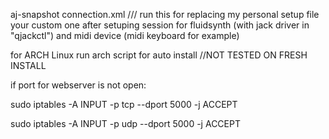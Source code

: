aj-snapshot connection.xml     /// run this for replacing  my personal setup file your custom one after  setuping session for fluidsynth (with jack driver in "qjackctl") and midi device (midi keyboard for example)

for ARCH Linux run arch script for auto install //NOT TESTED ON FRESH INSTALL


if port for webserver is not open:

  sudo iptables -A INPUT -p tcp --dport 5000 -j ACCEPT
  
  sudo iptables -A INPUT -p udp --dport 5000 -j ACCEPT

